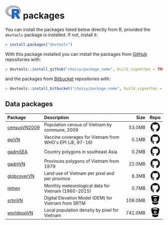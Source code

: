 <!--- <h1><img src="https://www.r-project.org/logo/Rlogo.png" alt="" style="width:50px;height:43.75px;"> packages</h1> --->

<h1><img src="R.png" alt="" style="width:50px;height:43.26923px;"> packages</h1>

You can install the packages listed below directly from R, provided the `devtools` package is installed. If not, install it:

```R
> install.packages("devtools")
```

With this package installed you can install the packages from [GitHub](https://github.com/choisy) repositories with:

```R
> devtools::install_github("choisy/package_name", build_vignettes = TRUE)
```

and the packages from [Bitbucket](https://bitbucket.org/choisy) repositories with:

```R
> devtools::install_bitbucket("choisy/package_name", build_vignettes = TRUE)
```

## Data packages

| Package | Description | Size | Repo |
|:--------|:------------|-----:|:----:|
| [censusVN2009](https://choisy.github.io/censusVN2009) | Population census of Vietnam by commune, 2009 | 53.0MB | [<img src="Github_small.png" alt="" style="width:30px;height:30px;">](https://github.com/choisy/censusVN2009) |
| [epiVN](https://choisy.github.io/epiVN) | Vaccine coverages for Vietnam from WHO's EPI (JE, 97-16) | 0.1MB | [<img src="Github_small.png" alt="" style="width:30px;height:30px;">](https://github.com/choisy/epiVN) |
| [gadmSEA](https://choisy.github.io/gadmSEA) | Country polygons in southeast Asia | 0.2MB | [<img src="Github_small.png" alt="" style="width:30px;height:30px;">](https://github.com/choisy/gadmSEA) |
| [gadmVN](https://choisy.github.io/gadmVN) | Provinces polygons of Vietnam from 1979 | 22.0MB | [<img src="Github_small.png" alt="" style="width:30px;height:30px;">](https://github.com/choisy/gadmVN) |
| [globcoverVN](https://choisy.github.io/globcoverVN) | Land use of Vietnam per pixel and per province | 8.3MB | [<img src="Github_small.png" alt="" style="width:30px;height:30px;">](https://github.com/choisy/globcoverVN) |
| [imhen](https://choisy.github.io/imhen) | Monthly meteorological data for Vietnam (1960-2015) | 0.7MB | [<img src="Github_small.png" alt="" style="width:30px;height:30px;">](https://github.com/choisy/imhen) |
| [srtmVN](https://choisy.github.io/srtmVN) | Digital Elevation Model (DEM) for Vietnam from SRTM | 108.0MB | [<img src="Bitbucket.png" alt="" style="width:30px;height:30px;">](https://bitbucket.org/choisy/srtmVN) |
| [worldpopVN](https://choisy.github.io/worldpopVN) | Local population density by pixel for Vietnam | 741.0MB | [<img src="Bitbucket.png" alt="" style="width:30px;height:30px;">](https://bitbucket.org/choisy/worldpopVN) |



